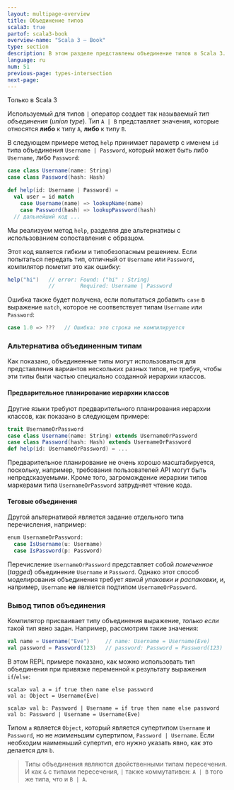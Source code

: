 ```yaml
---
layout: multipage-overview
title: Объединение типов
scala3: true
partof: scala3-book
overview-name: "Scala 3 — Book"
type: section
description: В этом разделе представлены объединение типов в Scala 3.
language: ru
num: 51
previous-page: types-intersection
next-page:
---
```


<span class="tag tag-inline">Только в Scala 3</span>

Используемый для типов `|` оператор создает так называемый _тип объединения_ (_union type_).
Тип `А | B` представляет значения, которые относятся **либо** к типу `A`, **либо** к типу `B`.

В следующем примере метод `help` принимает параметр с именем `id` типа объединения `Username | Password`,
который может быть либо `Username`, либо `Password`:

```scala
case class Username(name: String)
case class Password(hash: Hash)

def help(id: Username | Password) =
  val user = id match
    case Username(name) => lookupName(name)
    case Password(hash) => lookupPassword(hash)
  // дальнейший код ...
```

Мы реализуем метод `help`, разделяя две альтернативы с использованием сопоставления с образцом.

Этот код является гибким и типобезопасным решением.
Если попытаться передать тип, отличный от `Username` или `Password`, компилятор пометит это как ошибку:

```scala
help("hi")   // error: Found: ("hi" : String)
             //        Required: Username | Password
```

Ошибка также будет получена, если попытаться добавить `case` в выражение `match`,
которое не соответствует типам `Username` или `Password`:

```scala
case 1.0 => ???   // Ошибка: это строка не компилируется
```

### Альтернатива объединенным типам

Как показано, объединенные типы могут использоваться для представления вариантов нескольких разных типов,
не требуя, чтобы эти типы были частью специально созданной иерархии классов.

#### Предварительное планирование иерархии классов

Другие языки требуют предварительного планирования иерархии классов, как показано в следующем примере:

```scala
trait UsernameOrPassword
case class Username(name: String) extends UsernameOrPassword
case class Password(hash: Hash) extends UsernameOrPassword
def help(id: UsernameOrPassword) = ...
```

Предварительное планирование не очень хорошо масштабируется,
поскольку, например, требования пользователей API могут быть непредсказуемыми.
Кроме того, загромождение иерархии типов маркерами типа `UsernameOrPassword` затрудняет чтение кода.

#### Теговые объединения

Другой альтернативой является задание отдельного типа перечисления, например:

```scala
enum UsernameOrPassword:
  case IsUsername(u: Username)
  case IsPassword(p: Password)
```

Перечисление `UsernameOrPassword` представляет собой _помеченное_ (_tagged_) объединение `Username` и `Password`.
Однако этот способ моделирования объединения требует _явной упаковки и распаковки_,
и, например, `Username` **не** является подтипом `UsernameOrPassword`.

### Вывод типов объединения

Компилятор присваивает типу объединения выражение, _только если_ такой тип явно задан.
Например, рассмотрим такие значения:

```scala
val name = Username("Eve")     // name: Username = Username(Eve)
val password = Password(123)   // password: Password = Password(123)
```

В этом REPL примере показано,
как можно использовать тип объединения при привязке переменной к результату выражения `if`/`else`:

```
scala> val a = if true then name else password
val a: Object = Username(Eve)

scala> val b: Password | Username = if true then name else password
val b: Password | Username = Username(Eve)
```

Типом `a` является `Object`, который является супертипом `Username` и `Password`,
но не _наименьшим_ супертипом, `Password | Username`.
Если необходим наименьший супертип, его нужно указать явно, как это делается для `b`.

> Типы объединения являются двойственными типам пересечения.
> И как `&` с типами пересечения, `|` также коммутативен: `A | B` того же типа, что и `B | А`.
